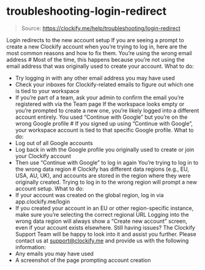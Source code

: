 # troubleshooting-login-redirect

> Source: https://clockify.me/help/troubleshooting/login-redirect

Login redirects to the new account setup
If you are seeing a prompt to create a new Clockify account when you’re trying to log in, here are the most common reasons and how to fix them.
You’re using the wrong email address #
Most of the time, this happens because you’re not using the email address that was originally used to create your account.
What to do:
- Try logging in with any other email address you may have used
- Check your inboxes for Clockify-related emails to figure out which one is tied to your workspace
- If you’re part of a team, ask your admin to confirm the email you’re registered with via the Team page
If the workspace looks empty or you’re prompted to create a new one, you’re likely logged into a different account entirely.
You used “Continue with Google” but you’re on the wrong Google profile #
If you signed up using “Continue with Google”, your workspace account is tied to that specific Google profile.
What to do:
- Log out of all Google accounts
- Log back in with the Google profile you originally used to create or join your Clockify account
- Then use “Continue with Google” to log in again
You’re trying to log in to the wrong data region #
Clockify has different data regions (e.g., EU, USA, AU, UK), and accounts are stored in the region where they were originally created. Trying to log in to the wrong region will prompt a new account setup.
What to do:
- If your account was created on the global region, log in via app.clockify.me/login
- If you created your account in an EU or other region-specific instance, make sure you’re selecting the correct regional URL
Logging into the wrong data region will always show a “Create new account” screen, even if your account exists elsewhere.
Still having issues? The Clockify Support Team will be happy to look into it and assist you further. Please contact us at support@clockify.me and provide us with the following information:
- Any emails you may have used
- A screenshot of the page prompting account creation